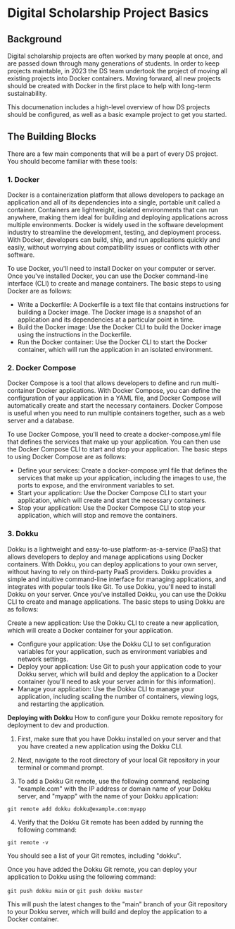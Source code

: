 # Digital Scholarship Project Basics

## Background

Digital scholarship projects are often worked by many people at once, and are passed down through many generations of students. In order to keep projects maintable, in 2023 the DS team undertook the project of moving all existing projects into Docker containers. Moving forward, all new projects should be created with Docker in the first place to help with long-term sustainability. 

This documenation includes a high-level overview of how DS projects should be configured, as well as a basic example project to get you started.

## The Building Blocks

There are a few main components that will be a part of every DS project. You should become familiar with these tools:

### 1. Docker
Docker is a containerization platform that allows developers to package an application and all of its dependencies into a single, portable unit called a container. Containers are lightweight, isolated environments that can run anywhere, making them ideal for building and deploying applications across multiple environments. Docker is widely used in the software development industry to streamline the development, testing, and deployment process. With Docker, developers can build, ship, and run applications quickly and easily, without worrying about compatibility issues or conflicts with other software.

To use Docker, you'll need to install Docker on your computer or server. Once you've installed Docker, you can use the Docker command-line interface (CLI) to create and manage containers. The basic steps to using Docker are as follows:

- Write a Dockerfile: A Dockerfile is a text file that contains instructions for building a Docker image. The Docker image is a snapshot of an application and its dependencies at a particular point in time.
- Build the Docker image: Use the Docker CLI to build the Docker image using the instructions in the Dockerfile.
- Run the Docker container: Use the Docker CLI to start the Docker container, which will run the application in an isolated environment.

### 2. Docker Compose
Docker Compose is a tool that allows developers to define and run multi-container Docker applications. With Docker Compose, you can define the configuration of your application in a YAML file, and Docker Compose will automatically create and start the necessary containers. Docker Compose is useful when you need to run multiple containers together, such as a web server and a database.

To use Docker Compose, you'll need to create a docker-compose.yml file that defines the services that make up your application. You can then use the Docker Compose CLI to start and stop your application. The basic steps to using Docker Compose are as follows:

- Define your services: Create a docker-compose.yml file that defines the services that make up your application, including the images to use, the ports to expose, and the environment variables to set.
- Start your application: Use the Docker Compose CLI to start your application, which will create and start the necessary containers.
- Stop your application: Use the Docker Compose CLI to stop your application, which will stop and remove the containers.


### 3. Dokku
Dokku is a lightweight and easy-to-use platform-as-a-service (PaaS) that allows developers to deploy and manage applications using Docker containers. With Dokku, you can deploy applications to your own server, without having to rely on third-party PaaS providers. Dokku provides a simple and intuitive command-line interface for managing applications, and integrates with popular tools like Git.
To use Dokku, you'll need to install Dokku on your server. Once you've installed Dokku, you can use the Dokku CLI to create and manage applications. The basic steps to using Dokku are as follows:

Create a new application: Use the Dokku CLI to create a new application, which will create a Docker container for your application.

- Configure your application: Use the Dokku CLI to set configuration variables for your application, such as environment variables and network settings.
- Deploy your application: Use Git to push your application code to your Dokku server, which will build and deploy the application to a Docker container (you'll need to ask your server admin for this information).
- Manage your application: Use the Dokku CLI to manage your application, including scaling the number of containers, viewing logs, and restarting the application.

**Deploying with Dokku**
How to configure your Dokku remote repository for deployment to dev and production. 

1. First, make sure that you have Dokku installed on your server and that you have created a new application using the Dokku CLI.

2. Next, navigate to the root directory of your local Git repository in your terminal or command prompt.

3. To add a Dokku Git remote, use the following command, replacing "example.com" with the IP address or domain name of your Dokku server, and "myapp" with the name of your Dokku application:

```
git remote add dokku dokku@example.com:myapp
```

4. Verify that the Dokku Git remote has been added by running the following command:

```
git remote -v
```

You should see a list of your Git remotes, including "dokku".

Once you have added the Dokku Git remote, you can deploy your application to Dokku using the following command:

`git push dokku main` or `git push dokku master`

This will push the latest changes to the "main" branch of your Git repository to your Dokku server, which will build and deploy the application to a Docker container.

